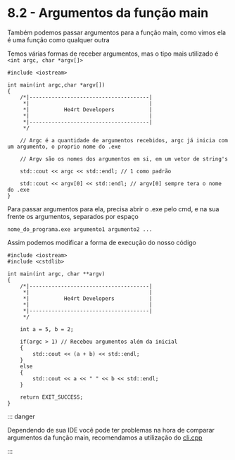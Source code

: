 # 8.2 - Argumentos da função main

Também podemos passar argumentos para a função main, como vimos ela é uma função como qualquer outra

Temos várias formas de receber argumentos, mas o tipo mais utilizado é `<int argc, char *argv[]>`

```cpp{0}
#include <iostream>

int main(int argc,char *argv[])
{
    /*|--------------------------------------|
     *|                                      |
     *|           He4rt Developers           |
     *|                                      |
     *|--------------------------------------|
     */

    // Argc é a quantidade de argumentos recebidos, argc já inicia com um argumento, o proprio nome do .exe

    // Argv são os nomes dos argumentos em si, em um vetor de string's

    std::cout << argc << std::endl; // 1 como padrão

    std::cout << argv[0] << std::endl; // argv[0] sempre tera o nome do .exe
}

```

Para passar argumentos para ela, precisa abrir o .exe pelo cmd, e na sua frente os argumentos, separados por espaço

`nome_do_programa.exe argumento1 argumento2 ...`

Assim podemos modificar a forma de execução do nosso código

```cpp{0}
#include <iostream>
#include <cstdlib>

int main(int argc, char **argv)
{
    /*|--------------------------------------|
     *|                                      |
     *|           He4rt Developers           |
     *|                                      |
     *|--------------------------------------|
     */

    int a = 5, b = 2;

    if(argc > 1) // Recebeu argumentos além da inicial
    {
        std::cout << (a + b) << std::endl;
    }
    else
    {
        std::cout << a << " " << b << std::endl;
    }

    return EXIT_SUCCESS;
}
```

::: danger

Dependendo de sua IDE você pode ter problemas na hora de comparar argumentos da função main, recomendamos a utilização do <a href="https://github.com/KoltesDigital/cli.cpp" target="_blank" rel="noreferrer">cli.cpp</a>

:::

